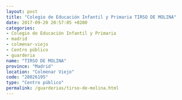 ```yaml
---
layout: post
title: "Colegio de Educación Infantil y Primaria TIRSO DE MOLINA"
date: 2017-09-20 20:57:05 +0200
categories:
- Colegio de Educación Infantil y Primaria
- madrid
- colmenar-viejo
- Centro público
- guarderia
name: "TIRSO DE MOLINA"
province: "Madrid"
location: "Colmenar Viejo"
code: "28026195"
type: "Centro público"
permalink: /guarderias/tirso-de-molina.html
---
```

